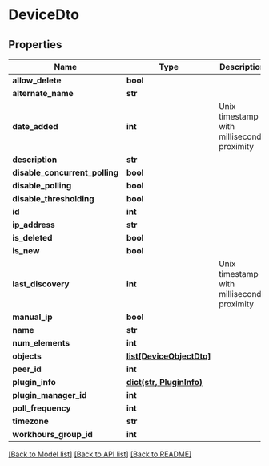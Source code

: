 # DeviceDto

## Properties
Name | Type | Description | Notes
------------ | ------------- | ------------- | -------------
**allow_delete** | **bool** |  | [optional] 
**alternate_name** | **str** |  | [optional] 
**date_added** | **int** | Unix timestamp with milliseconds proximity | [optional] 
**description** | **str** |  | [optional] 
**disable_concurrent_polling** | **bool** |  | [optional] 
**disable_polling** | **bool** |  | [optional] 
**disable_thresholding** | **bool** |  | [optional] 
**id** | **int** |  | [optional] 
**ip_address** | **str** |  | [optional] 
**is_deleted** | **bool** |  | [optional] 
**is_new** | **bool** |  | [optional] 
**last_discovery** | **int** | Unix timestamp with milliseconds proximity | [optional] 
**manual_ip** | **bool** |  | [optional] 
**name** | **str** |  | [optional] 
**num_elements** | **int** |  | [optional] 
**objects** | [**list[DeviceObjectDto]**](DeviceObjectDto.md) |  | [optional] 
**peer_id** | **int** |  | [optional] 
**plugin_info** | [**dict(str, PluginInfo)**](PluginInfo.md) |  | [optional] 
**plugin_manager_id** | **int** |  | [optional] 
**poll_frequency** | **int** |  | [optional] 
**timezone** | **str** |  | [optional] 
**workhours_group_id** | **int** |  | [optional] 

[[Back to Model list]](../README.md#documentation-for-models) [[Back to API list]](../README.md#documentation-for-api-endpoints) [[Back to README]](../README.md)


